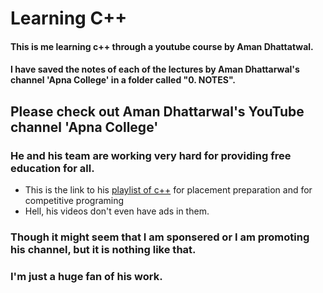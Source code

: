 # Learning C++
#### This is me learning c++ through a youtube course by Aman Dhattatwal.

#### I have saved the notes of each of the lectures by Aman Dhattarwal's channel 'Apna College' in  a folder called "0. NOTES".


## Please check out Aman Dhattarwal's YouTube channel 'Apna College'
### He and his team are working very hard for providing free education for all.

- This is the link to his [playlist of c++](https://www.youtube.com/playlist?list=PLfqMhTWNBTe0b2nM6JHVCnAkhQRGiZMSJ) for placement preparation and for competitive programing
- Hell, his videos don't even have ads in them.

### Though it might seem that I am sponsered or I am promoting his channel, but it is nothing like that.
### I'm just a huge fan of his work.
